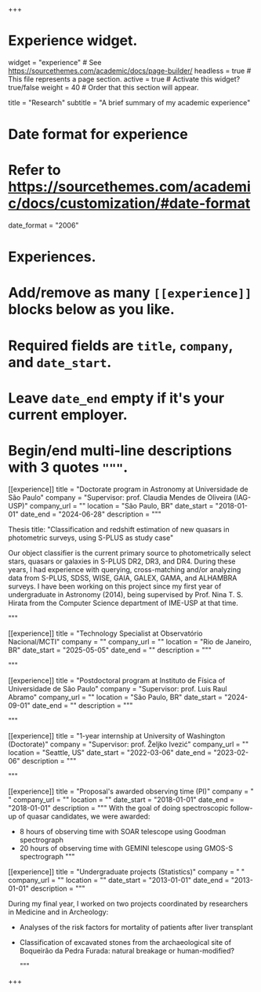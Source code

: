 +++
# Experience widget.
widget = "experience"  # See https://sourcethemes.com/academic/docs/page-builder/
headless = true  # This file represents a page section.
active = true  # Activate this widget? true/false
weight = 40  # Order that this section will appear.

title = "Research"
subtitle = "A brief summary of my academic experience"

# Date format for experience
#   Refer to https://sourcethemes.com/academic/docs/customization/#date-format
date_format = "2006"

# Experiences.
#   Add/remove as many `[[experience]]` blocks below as you like.
#   Required fields are `title`, `company`, and `date_start`.
#   Leave `date_end` empty if it's your current employer.
#   Begin/end multi-line descriptions with 3 quotes `"""`.
[[experience]]
  title = "Doctorate program in Astronomy at Universidade de São Paulo"
  company = "Supervisor: prof. Claudia Mendes de Oliveira (IAG-USP)"
  company_url = ""
  location = "São Paulo, BR"
  date_start = "2018-01-01"
  date_end = "2024-06-28"
  description = """

Thesis title: "Classification and redshift estimation of new quasars in photometric surveys, using S-PLUS as study case"

Our object classifier is the current primary source to photometrically select stars, quasars or galaxies in S-PLUS DR2, DR3, and DR4. During these years, I had experience with querying, cross-matching and/or analyzing data from S-PLUS, SDSS, WISE, GAIA, GALEX, GAMA, and ALHAMBRA surveys. I have been working on this project since my first year of undergraduate in Astronomy (2014), being supervised by Prof. Nina T. S. Hirata from the Computer Science department of IME-USP at that time.


  """

  [[experience]]
  title = "Technology Specialist at Observatório Nacional/MCTI"
  company = ""
  company_url = ""
  location = "Rio de Janeiro, BR"
  date_start = "2025-05-05"
  date_end = ""
  description = """
  
  """

  [[experience]]
  title = "Postdoctoral program at Instituto de Física of Universidade de São Paulo"
  company = "Supervisor: prof. Luis Raul Abramo"
  company_url = ""
  location = "São Paulo, BR"
  date_start = "2024-09-01"
  date_end = ""
  description = """
  
  """


[[experience]]
  title = "1-year internship at University of Washington (Doctorate)"
  company = "Supervisor: prof. Željko Ivezić"
  company_url = ""
  location = "Seattle, US"
  date_start = "2022-03-06"
  date_end = "2023-02-06"
  description = """
  
  """

[[experience]]
  title = "Proposal's awarded observing time (PI)"
  company = " "
  company_url = ""
  location = ""
  date_start = "2018-01-01"
  date_end = "2018-01-01"
  description = """
  With the goal of doing spectroscopic follow-up of quasar candidates, we were awarded: 
  
  * 8 hours of observing time with SOAR telescope using Goodman spectrograph 
  * 20 hours of observing time with GEMINI telescope using GMOS-S spectrograph
  """

[[experience]]
  title = "Undergraduate projects (Statistics)"
  company = " "
  company_url = ""
  location = ""
  date_start = "2013-01-01"
  date_end = "2013-01-01"
  description = """
 
During my final year, I worked on two projects coordinated by researchers in Medicine and in Archeology:

* Analyses of the risk factors for mortality of patients after liver transplant
* Classification of excavated stones from the archaeological site of Boqueirão da Pedra Furada: natural breakage or human-modified? 

  """

+++
